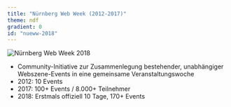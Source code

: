 ```yaml
---
title: "Nürnberg Web Week (2012-2017)"
theme: ndf
gradient: 0
id: "nueww-2018"
---
```

![Nürnberg Web Week 2018](images/nueww-2018.svg)

- Community-Initiative zur Zusammenlegung bestehender, unabhängiger Webszene-Events in eine gemeinsame Veranstaltungswoche
- 2012: 10 Events
- 2017: 100+ Events / 8.000+ Teilnehmer
- 2018: Erstmals offiziell 10 Tage, 170+ Events
